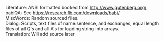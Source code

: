 Literature: ANSI formatted booked from http://www.gutenberg.org/<br>
babiQA: See https://research.fb.com/downloads/babi/<br>
MiscWords: Random sourced files.<br>
Dialog: Scripts, text files of name:sentence, and exchanges, equal length files of all Q's and all A's for loading string into arrays.<br>
Translation: Will add source later<br>

